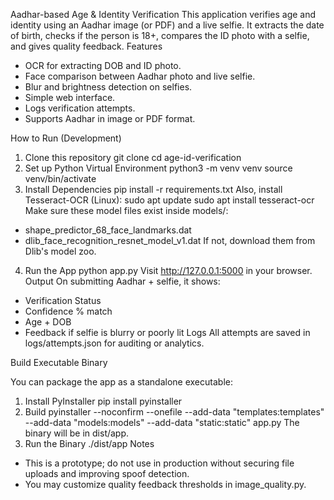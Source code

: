 Aadhar-based Age & Identity Verification
This application verifies age and identity using an Aadhar image (or PDF) and a live selfie. It
extracts the date of birth, checks if the person is 18+, compares the ID photo with a selfie, and gives
quality feedback.
Features
- OCR for extracting DOB and ID photo.
- Face comparison between Aadhar photo and live selfie.
- Blur and brightness detection on selfies.
- Simple web interface.
- Logs verification attempts.
- Supports Aadhar in image or PDF format.

How to Run (Development)
1. Clone this repository
git clone <your-repo-url>
cd age-id-verification
2. Set up Python Virtual Environment
python3 -m venv venv
source venv/bin/activate
3. Install Dependencies
pip install -r requirements.txt
Also, install Tesseract-OCR (Linux):
sudo apt update
sudo apt install tesseract-ocr
Make sure these model files exist inside models/:
- shape_predictor_68_face_landmarks.dat
- dlib_face_recognition_resnet_model_v1.dat
If not, download them from Dlib's model zoo.
4. Run the App
python app.py
Visit http://127.0.0.1:5000 in your browser.
Output
On submitting Aadhar + selfie, it shows:
- Verification Status
- Confidence % match
- Age + DOB
- Feedback if selfie is blurry or poorly lit
Logs
All attempts are saved in logs/attempts.json for auditing or analytics.

Build Executable Binary

You can package the app as a standalone executable:
1. Install PyInstaller
pip install pyinstaller
2. Build
pyinstaller --noconfirm --onefile --add-data "templates:templates" --add-data "models:models"
--add-data "static:static" app.py
The binary will be in dist/app.
3. Run the Binary
./dist/app
Notes
- This is a prototype; do not use in production without securing file uploads and improving spoof
detection.
- You may customize quality feedback thresholds in image_quality.py.

